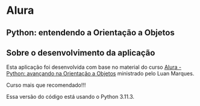 # Alura
## Python: entendendo a Orientação a Objetos

## Sobre o desenvolvimento da aplicação

Esta aplicação foi desenvolvida com base no material do curso [ Alura - Python: avançando na Orientação a Objetos](https://cursos.alura.com.br/course/python-3-avancando-orientacao-objetos) ministrado pelo Luan Marques.

Curso mais que recomendado!!!

Essa versão do código está usando o Python 3.11.3.